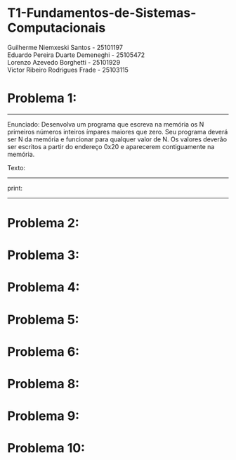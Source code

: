 # T1-Fundamentos-de-Sistemas-Computacionais
Guilherme Niemxeski Santos - 25101197 <br>
Eduardo Pereira Duarte Demeneghi - 25105472 <br>
Lorenzo Azevedo Borghetti - 25101929 <br>
Victor Ribeiro Rodrigues Frade - 25103115 


# Problema 1:

---

Enunciado: Desenvolva um programa que escreva na memória os N primeiros números inteiros ímpares maiores que zero. Seu programa deverá ser N da memória e funcionar para qualquer valor de N. Os valores deverão ser escritos a partir do endereço 0x20 e aparecerem contiguamente na memória.

Texto: 

---

print:

---

# Problema 2:

# Problema 3:

# Problema 4:

# Problema 5:

# Problema 6:

# Problema 8:

# Problema 9:

# Problema 10:
